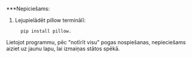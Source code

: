 ***Nepiciešams:
  1) Lejupielādēt pillow terminālī:<br/>
     ```
       pip install pillow.
     ```
Lietojot programmu, pēc "notīrīt visu" pogas nospiešanas, nepieciešams aiziet uz jaunu lapu, lai izmaiņas stātos spēkā.
